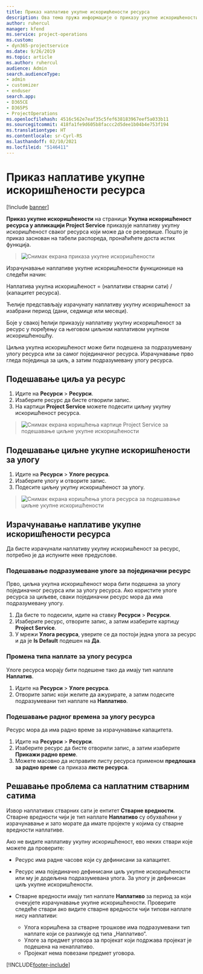 ```yaml
---
title: Приказ наплативе укупне искоришћености ресурса
description: Ова тема пружа информације о приказу укупне искоришћености ресурса.
author: ruhercul
manager: kfend
ms.service: project-operations
ms.custom:
- dyn365-projectservice
ms.date: 9/26/2019
ms.topic: article
ms.author: ruhercul
audience: Admin
search.audienceType:
- admin
- customizer
- enduser
search.app:
- D365CE
- D365PS
- ProjectOperations
ms.openlocfilehash: 4516c562e7eaf35c5fef638183967eef5a033b11
ms.sourcegitcommit: 418fa1fe9d605b8faccc2d5dee1b04b4e753f194
ms.translationtype: HT
ms.contentlocale: sr-Cyrl-RS
ms.lasthandoff: 02/10/2021
ms.locfileid: "5146411"
---
```

# <a name="view-chargeable-utilization-for-resources"></a>Приказ наплативе укупне искоришћености ресурса

[!include [banner](../includes/psa-now-project-operations.md)]
 
**Приказ укупне искоришћености** на страници **Укупна искоришћеност ресурса у апликацији Project Service** приказује наплативу укупну искоришћеност сваког ресурса који може да се резервише. Пошто је приказ заснован на табели распореда, пронаћићете доста истих функција.

> ![Снимак екрана приказа укупне искоришћености](media/FAQ-utilization-1.png)
 

Израчунавање наплативе укупне искоришћености функционише на следећи начин:

   Наплатива укупна искоришћеност = (наплативи стварни сати) / (капацитет ресурса).

Ћелије представљају израчунату наплативу укупну искоришћеност за изабрани период (дани, седмице или месеци).

Боје у свакој ћелији приказују наплативу укупну искоришћеност за ресурс у поређењу са његовом циљном наплативом укупном искоришћеношћу. 

Циљна укупна искоришћеност може бити подешена за подразумевану улогу ресурса или за самог појединачног ресурса. Израчунавање прво гледа појединца за циљ, а затим подразумевану улогу ресурса.

## <a name="set-target-on-a-resource"></a>Подешавање циља уа ресурс

1. Идите на **Ресурси** \> **Ресурси**. 
2. Изаберите ресурс да бисте отворили запис. 
3. На картици **Project Service** можете подесити циљну укупну искоришћеност ресурса.

> ![Снимак екрана коришћења картице Project Service за подешавање циљне укупне искоришћености](media/FAQ-utilization-2.png)
 
## <a name="set-target-utilization-on-a-role"></a>Подешавање циљне укупне искоришћености за улогу

1. Идите на **Ресурси** \> **Улоге ресурса**. 
2. Изаберите улогу и отворите запис. 
3. Подесите циљну укупну искоришћеност за улогу.

> ![Снимак екрана коришћења улога ресурса за подешавање циљне укупне искоришћености](media/FAQ-utilization-3.png)
 
## <a name="calculate-chargeable-utilization-for-a-resource"></a>Израчунавање наплативе укупне искоришћености ресурса

Да бисте израчунали наплативу укупну искоришћеност за ресурс, потребно је да испуните неке предуслове. 

### <a name="set-default-role-for-individual-resource"></a>Подешавање подразумеване улоге за појединачни ресурс

Прво, циљна укупна искоришћеност мора бити подешена за улогу појединачног ресурса или за улогу ресурса. Ако користите улоге ресурса за циљеве, сваки појединачни ресурс мора да има подразумевану улогу. 

1. Да бисте то подесили, идите на ставку **Ресурси** \> **Ресурси**. 
2. Изаберите ресурс, отворите запис, а затим изаберите картицу **Project Service**. 
3. У мрежи **Улога ресурса**, уверите се да постоји једна улога за ресурс и да је **Is Default** подешен на **Да**.
 
### <a name="change-billing-type-for-resource-role"></a>Промена типа наплате за улогу ресурса

Улоге ресурса морају бити подешене тако да имају тип наплате **Наплатив**. 

1. Идите на **Ресурси** \> **Улоге ресурса**. 
2. Отворите запис који желите да ажурирате, а затим подесите подразумевани тип наплате на **Наплативо**.

### <a name="set-working-hours-for-resource-role"></a>Подешавање радног времена за улогу ресурса
 
Ресурс мора да има радно време за израчунавање капацитета. 

1. Идите на **Ресурси** \> **Ресурси**. 
2. Изаберите ресурс да бисте отворили запис, а затим изаберите **Прикажи радно време**. 
3. Можете масовно да исправите листу ресурса применом **предлошка за радно време** са приказа **листе ресурса**.

## <a name="troubleshooting-chargeable-actual-hours"></a>Решавање проблема са наплатним стварним сатима

Извор наплативих стварних сати је ентитет **Стварне вредности**. Стварне вредности чији је тип наплате **Наплативо** су обухваћени у израчунавање и зато морате да имате пројекте у којима су стварне вредности наплативе.

Ако не видите наплативу укупну искоришћеност, ево неких ствари које можете да проверите:

- Ресурс има радне часове који су дефинисани за капацитет.
- Ресурс има појединачно дефинисани циљ укупне искоришћености или му је додељена подразумевана улога. За улогу је дефинисан циљ укупне искоришћености.
- Стварне вредности имају тип наплате **Наплативо** за период за који очекујете израчунавање укупне искоришћености. Проверите следеће ствари ако видите стварне вредности чији типови наплате нису наплативи:

  - Улога коришћена за стварне трошкове има подразумевани тип наплате који се разликује од типа „Наплативо“.
  - Улоге за предмет уговора за пројекат који подржава пројекат је подешена на ненаплативо.
  - Пројекат нема повезани предмет уговора.



[!INCLUDE[footer-include](../includes/footer-banner.md)]